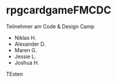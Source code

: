 # rpgcardgameFMCDC

Teilnehmer am Code & Design Camp

- Niklas H.
- Alexander D.
- Maren G.
- Jessie L.
- Joshua H.

TEsten